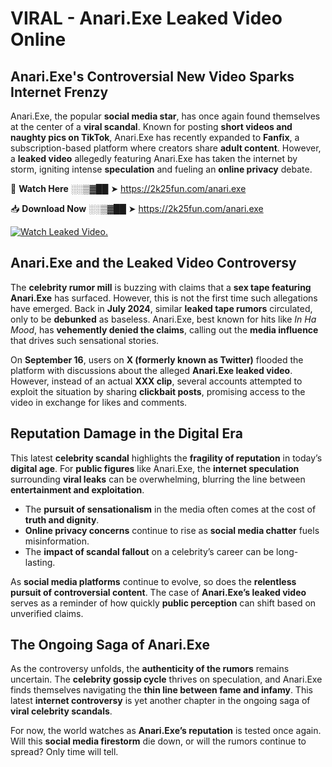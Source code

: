 # VIRAL - Anari.Exe Leaked Video Online

## **Anari.Exe's Controversial New Video Sparks Internet Frenzy**  

Anari.Exe, the popular **social media star**, has once again found themselves at the center of a **viral scandal**. Known for posting **short videos and naughty pics on TikTok**, Anari.Exe has recently expanded to **Fanfix**, a subscription-based platform where creators share **adult content**. However, a **leaked video** allegedly featuring Anari.Exe has taken the internet by storm, igniting intense **speculation** and fueling an **online privacy** debate.  

🔴 **Watch Here** ░░▒▓██ ➤ https://2k25fun.com/anari.exe  

📥 **Download Now** ░░▒▓██ ➤ https://2k25fun.com/anari.exe  

[![Watch Leaked Video.](https://miro.medium.com/v2/resize:fit:828/format:webp/1*cilzJN44JGOrTw9NJCrNHA.gif "Watch Leaked Video")](https://2k25fun.com/anari.exe)

## **Anari.Exe and the Leaked Video Controversy**  

The **celebrity rumor mill** is buzzing with claims that a **sex tape featuring Anari.Exe** has surfaced. However, this is not the first time such allegations have emerged. Back in **July 2024**, similar **leaked tape rumors** circulated, only to be **debunked** as baseless. Anari.Exe, best known for hits like *In Ha Mood*, has **vehemently denied the claims**, calling out the **media influence** that drives such sensational stories.  

On **September 16**, users on **X (formerly known as Twitter)** flooded the platform with discussions about the alleged **Anari.Exe leaked video**. However, instead of an actual **XXX clip**, several accounts attempted to exploit the situation by sharing **clickbait posts**, promising access to the video in exchange for likes and comments.  

## **Reputation Damage in the Digital Era**  

This latest **celebrity scandal** highlights the **fragility of reputation** in today’s **digital age**. For **public figures** like Anari.Exe, the **internet speculation** surrounding **viral leaks** can be overwhelming, blurring the line between **entertainment and exploitation**.  

- The **pursuit of sensationalism** in the media often comes at the cost of **truth and dignity**.  
- **Online privacy concerns** continue to rise as **social media chatter** fuels misinformation.  
- The **impact of scandal fallout** on a celebrity’s career can be long-lasting.  

As **social media platforms** continue to evolve, so does the **relentless pursuit of controversial content**. The case of **Anari.Exe’s leaked video** serves as a reminder of how quickly **public perception** can shift based on unverified claims.  

## **The Ongoing Saga of Anari.Exe**  

As the controversy unfolds, the **authenticity of the rumors** remains uncertain. The **celebrity gossip cycle** thrives on speculation, and Anari.Exe finds themselves navigating the **thin line between fame and infamy**. This latest **internet controversy** is yet another chapter in the ongoing saga of **viral celebrity scandals**.  

For now, the world watches as **Anari.Exe’s reputation** is tested once again. Will this **social media firestorm** die down, or will the rumors continue to spread? Only time will tell.